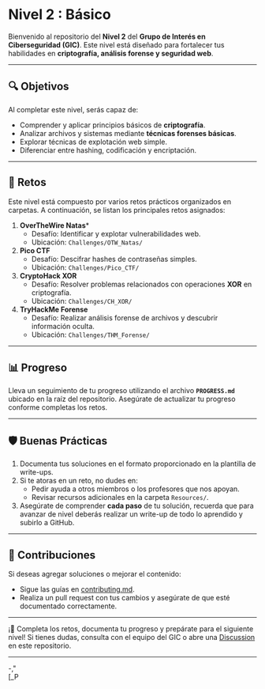 # **Nivel 2 : Básico**

Bienvenido al repositorio del **Nivel 2** del **Grupo de Interés en Ciberseguridad (GIC)**. Este nivel está diseñado para fortalecer tus habilidades en **criptografía, análisis forense y seguridad web**.

---

## **🔍 Objetivos**

Al completar este nivel, serás capaz de:

- Comprender y aplicar principios básicos de **criptografía**.
- Analizar archivos y sistemas mediante **técnicas forenses básicas**.
- Explorar técnicas de explotación web simple.
- Diferenciar entre hashing, codificación y encriptación.

---

## **📘 Retos**

Este nivel está compuesto por varios retos prácticos organizados en carpetas. A continuación, se listan los principales retos asignados:

1. **OverTheWire Natas***
    - Desafío: Identificar y explotar vulnerabilidades web.
    - Ubicación: `Challenges/OTW_Natas/`
2. **Pico CTF** 
    - Desafío: Descifrar hashes de contraseñas simples.
    - Ubicación: `Challenges/Pico_CTF/`
3. **CryptoHack XOR**  
    - Desafío: Resolver problemas relacionados con operaciones **XOR** en criptografía.
    - Ubicación: `Challenges/CH_XOR/`
4. **TryHackMe Forense**
	- Desafío: Realizar análisis forense de archivos y descubrir información oculta.
    - Ubicación: `Challenges/THM_Forense/`

---

## **📊 Progreso**

Lleva un seguimiento de tu progreso utilizando el archivo **`PROGRESS.md`** ubicado en la raíz del repositorio. Asegúrate de actualizar tu progreso conforme completas los retos.

---

## **🛡️ Buenas Prácticas**

1. Documenta tus soluciones en el formato proporcionado en la plantilla de write-ups.
2. Si te atoras en un reto, no dudes en:
    - Pedir ayuda a otros miembros o los profesores que nos apoyan.
    - Revisar recursos adicionales en la carpeta `Resources/`.
3. Asegúrate de comprender **cada paso** de tu solución, recuerda que para avanzar de nivel deberás realizar un write-up de todo lo aprendido y subirlo a GitHub.

---

## **📜 Contribuciones**

Si deseas agregar soluciones o mejorar el contenido:

- Sigue las guías en [contributing.md](https://github.com/IberoGIC/gic-general/blob/main/contributing.md).
- Realiza un pull request con tus cambios y asegúrate de que esté documentado correctamente.

---

¡🚀 Completa los retos, documenta tu progreso y prepárate para el siguiente nivel! Si tienes dudas, consulta con el equipo del GIC o abre una [Discussion](https://github.com/IberoGIC/gic-level-2/discussions) en este repositorio.

---
-,"  
[_P